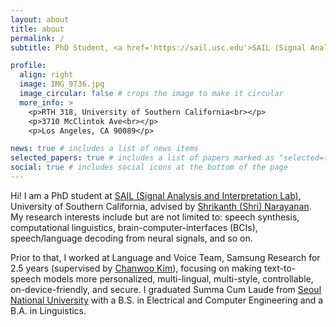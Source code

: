 ```yaml
---
layout: about
title: about
permalink: /
subtitle: PhD Student, <a href='https://sail.usc.edu'>SAIL (Signal Analysis and Interpretation Lab)</a>, University of Southern California

profile:
  align: right
  image: IMG_9736.jpg
  image_circular: false # crops the image to make it circular
  more_info: >
    <p>RTH 318, University of Southern California<br></p>
    <p>3710 McClintok Ave<br></p>
    <p>Los Angeles, CA 90089</p>

news: true # includes a list of news items
selected_papers: true # includes a list of papers marked as "selected={true}"
social: true # includes social icons at the bottom of the page
---
```


Hi! I am a PhD student at [SAIL (Signal Analysis and Interpretation Lab)](https://sail.usc.edu), University of Southern California, advised by [Shrikanth (Shri) Narayanan](https://sail.usc.edu/people/shri.html). My research interests include but are not limited to: speech synthesis, computational linguistics, brain-computer-interfaces (BCIs), speech/language decoding from neural signals, and so on.

Prior to that, I worked at Language and Voice Team, Samsung Research for 2.5 years (supervised by [Chanwoo Kim](https://chanwcom.github.io)), focusing on making text-to-speech models more personalized, multi-lingual, multi-style, controllable, on-device-friendly, and secure. I graduated Summa Cum Laude from [Seoul National University](https://snu.ac.kr) with a B.S. in Electrical and Computer Engineering and a B.A. in Linguistics.